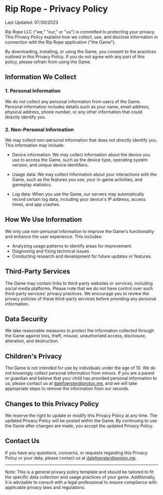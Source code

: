 # Rip Rope - Privacy Policy

Last Updated: 07/30/2023

Rip Rope LLC ("we," "our," or "us") is committed to protecting your privacy. This Privacy Policy explains how we collect, use, and disclose information in connection with the Rip Rope application ("the Game").

By downloading, installing, or using the Game, you consent to the practices outlined in this Privacy Policy. If you do not agree with any part of this policy, please refrain from using the Game.

## Information We Collect

### 1. Personal Information

We do not collect any personal information from users of the Game. Personal information includes details such as your name, email address, physical address, phone number, or any other information that could directly identify you.

### 2. Non-Personal Information

We may collect non-personal information that does not directly identify you. This information may include:

- Device information: We may collect information about the device you use to access the Game, such as the device type, operating system version, and unique device identifiers.

- Usage data: We may collect information about your interactions with the Game, such as the features you use, your in-game activities, and gameplay statistics.

- Log data: When you use the Game, our servers may automatically record certain log data, including your device's IP address, access times, and app crashes.

## How We Use Information

We only use non-personal information to improve the Game's functionality and enhance the user experience. This includes:

- Analyzing usage patterns to identify areas for improvement.
- Diagnosing and fixing technical issues.
- Conducting research and development for future updates or features.

## Third-Party Services

The Game may contain links to third-party websites or services, including social media platforms. Please note that we do not have control over such third-party services' privacy practices. We encourage you to review the privacy policies of these third-party services before providing any personal information.

## Data Security

We take reasonable measures to protect the information collected through the Game against loss, theft, misuse, unauthorized access, disclosure, alteration, and destruction.

## Children's Privacy

The Game is not intended for use by individuals under the age of 10. We do not knowingly collect personal information from minors. If you are a parent or guardian and believe that your child has provided personal information to us, please contact us at [dalefoerster@proton.me](mailto:dalefoerster@proton.me), and we will take appropriate steps to remove the information from our records.

## Changes to this Privacy Policy

We reserve the right to update or modify this Privacy Policy at any time. The updated Privacy Policy will be posted within the Game. By continuing to use the Game after changes are made, you accept the updated Privacy Policy.

## Contact Us

If you have any questions, concerns, or requests regarding this Privacy Policy or your data, please contact us at [dalefoerster@proton.me](mailto:dalefoerster@proton.me).

---

Note: This is a general privacy policy template and should be tailored to fit the specific data collection and usage practices of your game. Additionally, it is advisable to consult with a legal professional to ensure compliance with applicable privacy laws and regulations.
